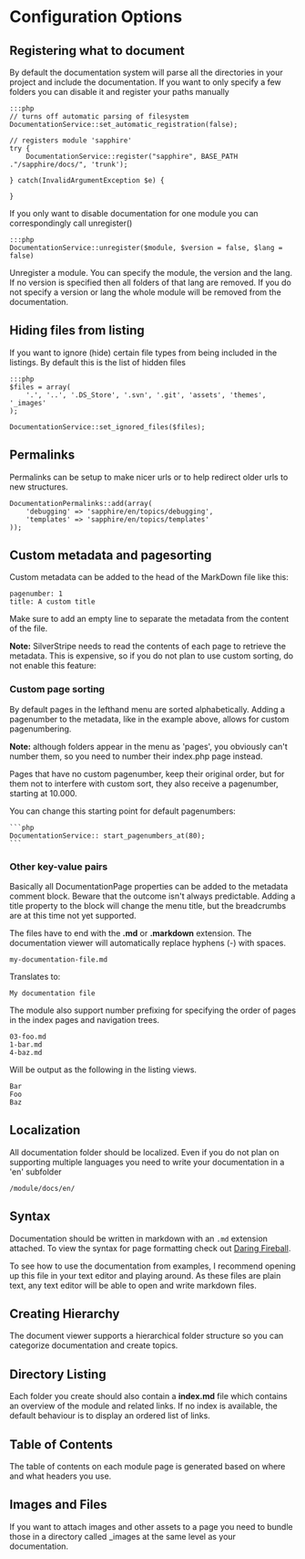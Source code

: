 # Configuration Options

## Registering what to document
	
By default the documentation system will parse all the directories in your 
project and include the documentation. If you want to only specify a few folders 
you can disable it and register your paths manually

	:::php
	// turns off automatic parsing of filesystem
	DocumentationService::set_automatic_registration(false);
	
	// registers module 'sapphire'
	try {	
		DocumentationService::register("sapphire", BASE_PATH ."/sapphire/docs/", 'trunk');
		
	} catch(InvalidArgumentException $e) {
		
	} 
		
	
If you only want to disable documentation for one module you can correspondingly 
call unregister()

	:::php
	DocumentationService::unregister($module, $version = false, $lang = false)

Unregister a module. You can specify the module, the version and the lang. If 
no version is specified then all folders of that lang are removed. If you do 
not specify a version or lang the whole module will be removed from the 
documentation.


## Hiding files from listing

If you want to ignore (hide) certain file types from being included in the 
listings. By default this is the list of hidden files

	:::php
	$files = array(
		'.', '..', '.DS_Store', '.svn', '.git', 'assets', 'themes', '_images'
	);
	
	DocumentationService::set_ignored_files($files);

## Permalinks 

Permalinks can be setup to make nicer urls or to help redirect older urls
to new structures.

	DocumentationPermalinks::add(array(
		'debugging' => 'sapphire/en/topics/debugging',
		'templates' => 'sapphire/en/topics/templates'
	));
	
	
## Custom metadata and pagesorting

Custom metadata can be added to the head of the MarkDown file like this:  

	pagenumber: 1
	title: A custom title
	

Make sure to add an empty line to separate the metadata from the content of
the file. 

**Note:** SilverStripe needs to read the contents of each page to retrieve the 
metadata. This is expensive, so if you do not plan to use custom sorting, 
do not enable this feature:

### Custom page sorting

By default pages in the lefthand menu are sorted alphabetically. Adding a 
pagenumber to the metadata, like in the example above, allows for custom 
pagenumbering.

**Note:** although folders appear in the menu as 'pages', you obviously can't  
number them, so you need to number their index.php page instead.

Pages that have no custom pagenumber, keep their original 
order, but for them not to interfere with custom sort, they also receive a 
pagenumber, starting at 10.000. 

You can change this starting point for default pagenumbers:

	```php
	DocumentationService:: start_pagenumbers_at(80);
	```

### Other key-value pairs

Basically all DocumentationPage properties can be added to the metadata comment 
block. Beware that the outcome isn't always predictable. Adding a title 
property to the block will change the menu title, but the breadcrumbs 
are at this time not yet supported.
	

The files have to end with the __.md__ or __.markdown__ extension. The 
documentation viewer will automatically replace hyphens (-) with spaces.

	my-documentation-file.md
	
Translates to:

	My documentation file
	
The module also support number prefixing for specifying the order of pages in
the index pages and navigation trees.

	03-foo.md
	1-bar.md
	4-baz.md
	
Will be output as the following in the listing views.

	Bar
	Foo
	Baz

## Localization

All documentation folder should be localized. Even if you do not plan on supporting 
multiple languages you need to write your documentation in a 'en' subfolder

	/module/docs/en/
	

## Syntax

Documentation should be written in markdown with an `.md` extension attached.
To view the syntax for page formatting check out [Daring Fireball](http://daringfireball.net/projects/markdown/syntax).

To see how to use the documentation from examples, I recommend opening up this 
file in your text editor and playing around. As these files are plain text, any
text editor will be able to open and write markdown files.


## Creating Hierarchy

The document viewer supports a hierarchical folder structure so you can categorize 
documentation and create topics.

## Directory Listing

Each folder you create should also contain a __index.md__ file which contains 
an overview of the module and related links. If no index is available, the 
default behaviour is to display an ordered list of links.

## Table of Contents

The table of contents on each module page is generated based on where and what 
headers you use. 

## Images and Files

If you want to attach images and other assets to a page you need to bundle those
in a directory called _images at the same level as your documentation.
